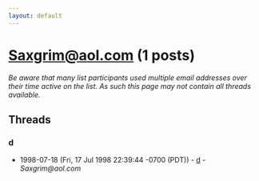 ```yaml
---
layout: default
---
```


# Saxgrim@aol.com (1 posts)

_Be aware that many list participants used multiple email addresses over their time active on the list. As such this page may not contain all threads available._

## Threads

### d
+ 1998-07-18 (Fri, 17 Jul 1998 22:39:44 -0700 (PDT)) - [d](/archive/1998/07/d719b25fe58747c4649d1476e96162130be242b40c101df3de1bf81f647fb71f) - _Saxgrim@aol.com_

